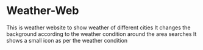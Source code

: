 # Weather-Web
This is weather website to show weather of different cities
It changes the background according to the weather condition around the area searches
It shows a small icon as per the weather condition

